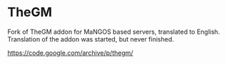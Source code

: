 # TheGM

Fork of TheGM addon for MaNGOS based servers, translated to English.
Translation of the addon was started, but never finished.

https://code.google.com/archive/p/thegm/